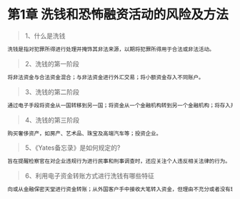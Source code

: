 # 第1章 洗钱和恐怖融资活动的风险及方法

> 1、什么是洗钱
``` bash
洗钱是指对犯罪所得进行处理并掩饰其非法来源，以期将犯罪所得用于合法或非法活动。
```

> 2、洗钱的第一阶段
``` bash
将非法资金与合法资金混合；与非法资金进行外汇交易；将小额资金存入不同账户。
```

> 3、洗钱的第二阶段
``` bash
通过电子手段将资金从一国转移到另一国；将资金从一个金融机构转到另一个金融机构；将存入系统的先进转化为金融票据。
```

> 4、洗钱的第三阶段
``` bash
购买奢侈资产，如房产、艺术品、珠宝及高端汽车等；投资企业。
```

> 5、《Yates备忘录》是如何规定的?
``` bash
旨在提醒检察官在对企业违规行为进行民事和刑事调查时，还应关注个人违反相关法律的行为。
```

> 6、利用电子资金转账方式进行洗钱有哪些特征
``` bash
向或从金融保密天堂进行资金转账；从外国客户手中接收大笔转入资金，但理由不充分或者没有理由；与合法生意无明显联系的资金转账。
```